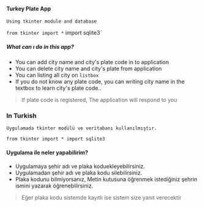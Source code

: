 #### Turkey Plate App
`Using tkinter module and database`

`from tkinter import *`
import sqlite3`
##### What can ı do in this app?
* You can add city name and city's plate code in to application
* You can delete city name and city's plate from application
* You can listing all city on `listbox`
* If you do not know any plate code, you can writing city name in the textbox to learn city's plate code..
>If plate code is registered, The application will respond to you
### In Turkish
`Uygulamada tkinter modülü ve veritabanı kullanılmıştır.`

`from tkinter import *
import sqlite3`
#### Uygulama ile neler yapabilirim?
* Uygulamaya şehir adı ve plaka koduekleyebilirsiniz.
* Uygulamadan şehir adı ve plaka kodu silebilirsiniz.
* Plaka kodunu bilmiyorsanız, Metin kutusuna öğrenmek istediğiniz şehrin ismini yazarak öğrenebilirsiniz.
>Eğer plaka kodu sistemde kayıtlı ise sistem size yanıt verecektir
